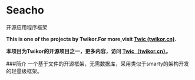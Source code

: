 # Seacho
开源应用程序框架

**This is one of the projects by Twikor.For more,visit [Twic (twikor.cn)](http://twikor.cn).**

**本项目为Twikor的开源项目之一，更多内容，访问 [Twic（twikor.cn）](http://twikor.cn)。**

###简介
一个基于文件的开源框架，无需数据库，采用类似于smarty的架构开发的轻量级框架。
